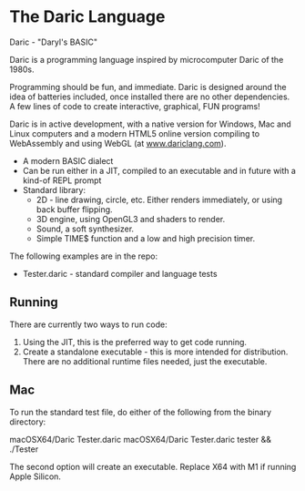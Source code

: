 # The Daric Language

Daric - "Daryl's BASIC"

Daric is a programming language inspired by microcomputer Daric of the 1980s.

Programming should be fun, and immediate. Daric is designed around the idea of batteries included, once installed there are no other dependencies. A few lines of code to create interactive, graphical, FUN programs!

Daric is in active development, with a native version for Windows, Mac and Linux computers and a modern HTML5 online version compiling to WebAssembly and using WebGL (at www.dariclang.com).

* A modern BASIC dialect
* Can be run either in a JIT, compiled to an executable and in future with a kind-of REPL prompt
* Standard library:
  * 2D - line drawing, circle, etc. Either renders immediately, or using back buffer flipping.
  * 3D engine, using OpenGL3 and shaders to render.
  * Sound, a soft synthesizer.
  * Simple TIME$ function and a low and high precision timer.

The following examples are in the repo:

* Tester.daric - standard compiler and language tests

Running
-------

There are currently two ways to run code:

1. Using the JIT, this is the preferred way to get code running.
2. Create a standalone executable - this is more intended for distribution. There are no additional runtime files needed, just the 
executable.

Mac
---

To run the standard test file, do either of the following from the binary directory:

macOSX64/Daric Tester.daric
macOSX64/Daric Tester.daric tester && ./Tester

The second option will create an executable. Replace X64 with M1 if running Apple Silicon.
